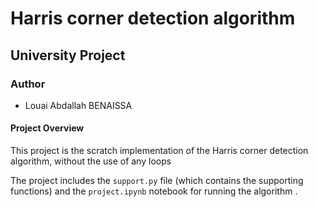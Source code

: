 # **Harris corner detection algorithm**

## **University Project**

### Author
- Louai Abdallah BENAISSA

#### Project Overview
This project is the scratch implementation of the Harris corner detection algorithm, without the use of any loops 

The project includes the `support.py` file (which contains the supporting functions) and the `project.ipynb` notebook for running the algorithm
.
 

